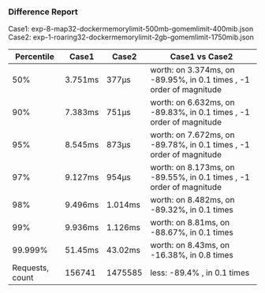### Difference Report
Case1: exp-8-map32-dockermemorylimit-500mb-gomemlimit-400mib.json
Case2: exp-1-roaring32-dockermemorylimit-2gb-gomemlimit-1750mib.json

|Percentile|Case1|Case2|Case1 vs Case2|
|---|---|---|---|
|50%|3.751ms|377µs|worth: on 3.374ms, on -89.95%, in 0.1 times , -1 order of magnitude|
|90%|7.383ms|751µs|worth: on 6.632ms, on -89.83%, in 0.1 times , -1 order of magnitude|
|95%|8.545ms|873µs|worth: on 7.672ms, on -89.78%, in 0.1 times , -1 order of magnitude|
|97%|9.127ms|954µs|worth: on 8.173ms, on -89.55%, in 0.1 times , -1 order of magnitude|
|98%|9.496ms|1.014ms|worth: on 8.482ms, on -89.32%, in 0.1 times |
|99%|9.936ms|1.126ms|worth: on 8.81ms, on -88.67%, in 0.1 times |
|99.999%|51.45ms|43.02ms|worth: on 8.43ms, on -16.38%, in 0.8 times |
|Requests, count|156741|1475585|less: -89.4% , in 0.1 times |
